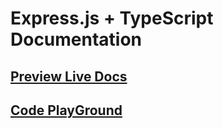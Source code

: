 # Express.js + TypeScript Documentation
## [Preview Live Docs](https://kelcho-spense.github.io/Express-Typescript-Docs/)
## [Code PlayGround](https://github.com/kelcho-spense/Express-Typescript-Docs)